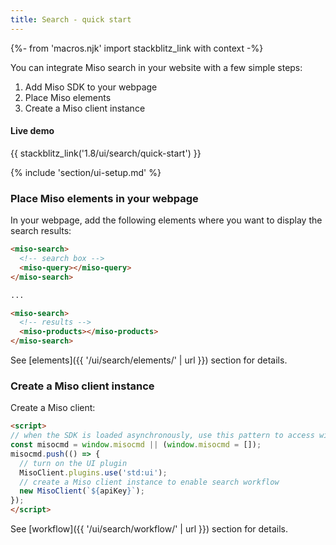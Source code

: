 ```yaml
---
title: Search - quick start
---
```


{%- from 'macros.njk' import stackblitz_link with context -%}

You can integrate Miso search in your website with a few simple steps:

1. Add Miso SDK to your webpage
1. Place Miso elements
1. Create a Miso client instance

#### Live demo

{{ stackblitz_link('1.8/ui/search/quick-start') }}

{% include 'section/ui-setup.md' %}

### Place Miso elements in your webpage

In your webpage, add the following elements where you want to display the search results:

```html
<miso-search>
  <!-- search box -->
  <miso-query></miso-query>
</miso-search>

...

<miso-search>
  <!-- results -->
  <miso-products></miso-products>
</miso-search>
```

See [elements]({{ '/ui/search/elements/' | url }}) section for details.

### Create a Miso client instance

Create a Miso client:

```html
<script>
// when the SDK is loaded asynchronously, use this pattern to access window.MisoClient
const misocmd = window.misocmd || (window.misocmd = []);
misocmd.push(() => {
  // turn on the UI plugin
  MisoClient.plugins.use('std:ui');
  // create a Miso client instance to enable search workflow
  new MisoClient(`${apiKey}`);
});
</script>
```

See [workflow]({{ '/ui/search/workflow/' | url }}) section for details.
